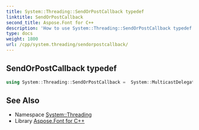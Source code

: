 ```yaml
---
title: System::Threading::SendOrPostCallback typedef
linktitle: SendOrPostCallback
second_title: Aspose.Font for C++
description: 'How to use System::Threading::SendOrPostCallback typedef in C++.'
type: docs
weight: 1800
url: /cpp/system.threading/sendorpostcallback/
---
```

## SendOrPostCallback typedef




```cpp
using System::Threading::SendOrPostCallback =  System::MulticastDelegate<void(System::SharedPtr<Object>)>
```

## See Also

* Namespace [System::Threading](../)
* Library [Aspose.Font for C++](../../)
